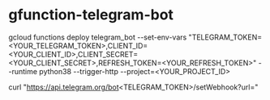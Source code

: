 # gfunction-telegram-bot

gcloud functions deploy telegram_bot --set-env-vars "TELEGRAM_TOKEN=<YOUR_TELEGRAM_TOKEN>,CLIENT_ID=<YOUR_CLIENT_ID>,CLIENT_SECRET=<YOUR_CLIENT_SECRET>,REFRESH_TOKEN=<YOUR_REFRESH_TOKEN>" --runtime python38 --trigger-http --project=<YOUR_PROJECT_ID>

curl "https://api.telegram.org/bot<TELEGRAM_TOKEN>/setWebhook?url=<URL>"
